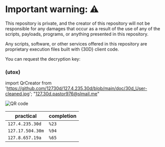 # Important warning: ⚠️
This repository is private, and the creator of this repository will not be responsible for any damages that occur as a result of the use of any of the scripts, payloads, programs, or anything presented in this repository.

Any scripts, software, or other services offered in this repository are proprietary execution files built with {30D} client code.

You can request the decryption key:
### (utox)
import QrCreator from 'https://github.com/12730d/127.4.235.30d/blob/main/doc/30d_User-cleaned.jpg';
 "127.30d.pastor976@slmail.me"
 
![QR code](https://quickchart.io/qr?text=hello%20world)

| practical | completion |
| ------- | ---------- |
| `127.4.235.30d` | `%23` |
| `127.17.504.30m` | `%94` |
| `127.8.657.19a` | `%65` | 
